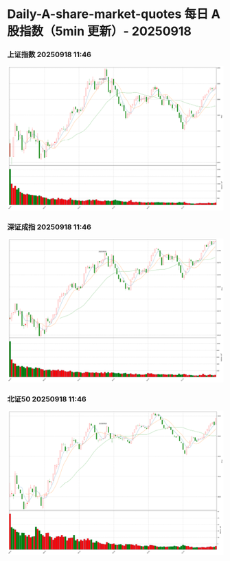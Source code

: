 
# Daily-A-share-market-quotes 每日 A 股指数（5min 更新）- 20250918

### 上证指数 20250918 11:46
![](./fig/2025/9/20250918-sh000001.png)

### 深证成指 20250918 11:46
![](./fig/2025/9/20250918-sz399001.png)

### 北证50 20250918 11:46
![](./fig/2025/9/20250918-bj899050.png)

